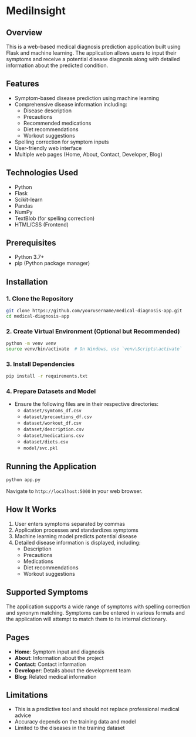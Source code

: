 # MediInsight

## Overview
This is a web-based medical diagnosis prediction application built using Flask and machine learning. The application allows users to input their symptoms and receive a potential disease diagnosis along with detailed information about the predicted condition.

## Features
- Symptom-based disease prediction using machine learning
- Comprehensive disease information including:
  - Disease description
  - Precautions
  - Recommended medications
  - Diet recommendations
  - Workout suggestions
- Spelling correction for symptom inputs
- User-friendly web interface
- Multiple web pages (Home, About, Contact, Developer, Blog)

## Technologies Used
- Python
- Flask
- Scikit-learn
- Pandas
- NumPy
- TextBlob (for spelling correction)
- HTML/CSS (Frontend)

## Prerequisites
- Python 3.7+
- pip (Python package manager)

## Installation

### 1. Clone the Repository
```bash
git clone https://github.com/yourusername/medical-diagnosis-app.git
cd medical-diagnosis-app
```

### 2. Create Virtual Environment (Optional but Recommended)
```bash
python -m venv venv
source venv/bin/activate  # On Windows, use `venv\Scripts\activate`
```

### 3. Install Dependencies
```bash
pip install -r requirements.txt
```

### 4. Prepare Datasets and Model
- Ensure the following files are in their respective directories:
  - `dataset/symtoms_df.csv`
  - `dataset/precautions_df.csv`
  - `dataset/workout_df.csv`
  - `dataset/description.csv`
  - `dataset/medications.csv`
  - `dataset/diets.csv`
  - `model/svc.pkl`

## Running the Application
```bash
python app.py
```
Navigate to `http://localhost:5000` in your web browser.

## How It Works
1. User enters symptoms separated by commas
2. Application processes and standardizes symptoms
3. Machine learning model predicts potential disease
4. Detailed disease information is displayed, including:
   - Description
   - Precautions
   - Medications
   - Diet recommendations
   - Workout suggestions

## Supported Symptoms
The application supports a wide range of symptoms with spelling correction and synonym matching. Symptoms can be entered in various formats and the application will attempt to match them to its internal dictionary.

## Pages
- **Home**: Symptom input and diagnosis
- **About**: Information about the project
- **Contact**: Contact information
- **Developer**: Details about the development team
- **Blog**: Related medical information

## Limitations
- This is a predictive tool and should not replace professional medical advice
- Accuracy depends on the training data and model
- Limited to the diseases in the training dataset





